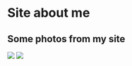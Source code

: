 # Site about me

## Some photos from my site
![](https://i.imgur.com/SfRHWRl.png)
![](https://imgur.com/2iciw05.png)
